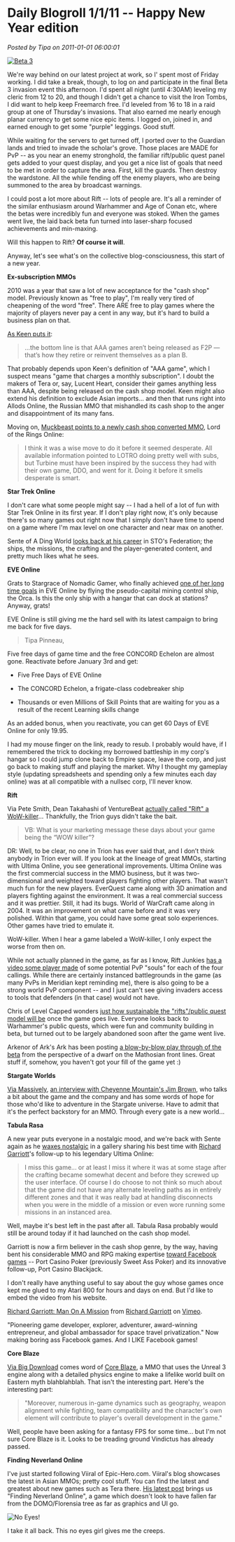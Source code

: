 # Daily Blogroll 1/1/11 -- Happy New Year edition

*Posted by Tipa on 2011-01-01 06:00:01*

[![](../../../uploads/2010/12/rift-2010-12-31-16-51-43-97-480x384.jpg "Beta 3")](../../../uploads/2010/12/rift-2010-12-31-16-51-43-97.jpg)

We're way behind on our latest project at work, so I' spent most of Friday working. I did take a break, though, to log on and participate in the final Beta 3 invasion event this afternoon. I'd spent all night (until 4:30AM) leveling my cleric from 12 to 20, and though I didn't get a chance to visit the Iron Tombs, I did want to help keep Freemarch free. I'd leveled from 16 to 18 in a raid group at one of Thursday's invasions. That also earned me nearly enough planar currency to get some nice epic items. I logged on, joined in, and earned enough to get some "purple" leggings. Good stuff. 

While waiting for the servers to get turned off, I ported over to the Guardian lands and tried to invade the scholar's grove. Those places are MADE for PvP -- as you near an enemy stronghold, the familiar rift/public quest panel gets added to your quest display, and you get a nice list of goals that need to be met in order to capture the area. First, kill the guards. Then destroy the wardstone. All the while fending off the enemy players, who are being summoned to the area by broadcast warnings.

I could post a lot more about Rift -- lots of people are. It's all a reminder of the similar enthusiasm around Warhammer and Age of Conan etc, where the betas were incredibly fun and everyone was stoked. When the games went live, the laid back beta fun turned into laser-sharp focused achievements and min-maxing.

Will this happen to Rift? **Of course it will**.

Anyway, let's see what's on the collective blog-consciousness, this start of a new year.


**Ex-subscription MMOs**

2010 was a year that saw a lot of new acceptance for the "cash shop" model. Previously known as "free to play", I'm really very tired of cheapening of the word "free". There ARE free to play games where the majority of players never pay a cent in any way, but it's hard to build a business plan on that.

[As Keen puts it](http://www.keenandgraev.com/?p=4653):


> ...the bottom line is that AAA games aren’t being released as F2P — that’s how they retire or reinvent themselves as a plan B.



That probably depends upon Keen's definition of "AAA game", which I suspect means "game that charges a monthly subscription". I doubt the makers of Tera or, say, Lucent Heart, consider their games anything less than AAA, despite being released on the cash shop model. Keen might also extend his definition to exclude Asian imports... and then that runs right into Allods Online, the Russian MMO that mishandled its cash shop to the anger and disappointment of its many fans.

Moving on, [Muckbeast points to a newly cash shop converted MMO](http://www.frogdice.com/muckbeast/gaming_industry/was-going-free-to-play-the-right-move-in-2010.html), Lord of the Rings Online:


> I think it was a wise move to do it before it seemed desperate. All available information pointed to LOTRO doing pretty well with subs, but Turbine must have been inspired by the success they had with their own game, DDO, and went for it. Doing it before it smells desperate is smart.



**Star Trek Online**

I don't care what some people might say -- I had a hell of a lot of fun with Star Trek Online in its first year. If I don't play right now, it's only because there's so many games out right now that I simply don't have time to spend on a game where I'm max level on one character and near max on another. 

Sente of A Ding World [looks back at his career](http://adingworld.wordpress.com/2010/12/31/end-of-the-year-trekking/) in STO's Federation; the ships, the missions, the crafting and the player-generated content, and pretty much likes what he sees.

**EVE Online**

Grats to Stargrace of Nomadic Gamer, who finally achieved [one of her long time goals](http://mmoquests.com/2010/12/31/finally-flying-eveonline/) in EVE Online by flying the pseudo-capital mining control ship, the Orca. Is this the only ship with a hangar that can dock at stations? Anyway, grats!

EVE Online is still giving me the hard sell with its latest campaign to bring me back for five days.


> Tipa Pinneau,

Five free days of game time and the free CONCORD Echelon are almost gone. Reactivate before January 3rd and get:

 * Five Free Days of EVE Online
> 
 * The CONCORD Echelon, a frigate-class codebreaker ship
> 
 * Thousands or even Millions of Skill Points that are waiting for you as a result of the recent Learning skills change
> 

> 

As an added bonus, when you reactivate, you can get 60 Days of EVE Online for only 19.95.




I had my mouse finger on the link, ready to resub. I probably would have, if I remembered the trick to docking my borrowed battleship in my corp's hangar so I could jump clone back to Empire space, leave the corp, and just go back to making stuff and playing the market. Why I thought my gameplay style (updating spreadsheets and spending only a few minutes each day online) was at all compatible with a nullsec corp, I'll never know.

**Rift**

Via Pete Smith, Dean Takahashi of VentureBeat [actually called "Rift" a WoW-killer](http://venturebeat.com/2010/12/31/will-trion-worlds-rift-online-game-kill-world-of-warcraft-interview/)... Thankfully, the Trion guys didn't take the bait.


> VB: What is your marketing message these days about your game being the “WOW killer”?

DR: Well, to be clear, no one in Trion has ever said that, and I don’t think anybody in Trion ever will. If you look at the lineage of great MMOs, starting with Ultima Online, you see generational improvements. Ultima Online was the first commercial success in the MMO business, but it was two-dimensional and weighted toward players fighting other players. That wasn’t much fun for the new players. EverQuest came along with 3D animation and players fighting against the environment. It was a real commercial success and it was prettier. Still, it had its bugs. World of WarCraft came along in 2004. It was an improvement on what came before and it was very polished. Within that game, you could have some great solo experiences. Other games have tried to emulate it.



WoW-killer. When I hear a game labeled a WoW-killer, I only expect the worse from then on.

While not actually planned in the game, as far as I know, Rift Junkies [has a video some player made](http://www.riftjunkies.com/2010/12/30/rift-pvp-soul-preview/) of some potential PvP "souls" for each of the four callings. While there are certainly instanced battlegrounds in the game (as many PvPs in Meridian kept reminding me), there is also going to be a strong world PvP component -- and I just can't see giving invaders access to tools that defenders (in that case) would not have.

Chris of Level Capped wonders [just how sustainable the "rifts"/public quest model will be](http://levelcapped.com/2010/12/quester-iterrupted/) once the game goes live. Everyone looks back to Warhammer's public quests, which were fun and community building in beta, but turned out to be largely abandoned soon after the game went live.

Arkenor of Ark's Ark has been posting [a blow-by-blow play through of the beta](http://www.arksark.org/blog/4490/the-rift-beta-bonanza-part-1-character-creation/) from the perspective of a dwarf on the Mathosian front lines. Great stuff if, somehow, you haven't got your fill of the game yet :)

**Stargate Worlds**

[Via Massively](http://massively.joystiq.com/2010/12/30/new-jim-brown-interview-talks-stargate-worlds/), [an interview with Cheyenne Mountain's Jim Brown](http://savestargate.org/blog/jim-brown-part2/), who talks a bit about the game and the company and has some words of hope for those who'd like to adventure in the Stargate universe. Have to admit that it's the perfect backstory for an MMO. Through every gate is a new world...

**Tabula Rasa**

A new year puts everyone in a nostalgic mood, and we're back with Sente again as he [waxes nostalgic](http://adingworld.wordpress.com/2011/01/01/i-miss-this-game/) in a gallery sharing his best time with [Richard Garriott](http://www.richardgarriott.com/)'s follow-up to his legendary Ultima Online:


> I miss this game... or at least I miss it where it was at some stage after the crafting became somewhat decent and before they screwed up the user interface. Of course I do choose to not think so much about that the game did not have any alternate leveling paths as in entirely different zones and that it was really bad at handling disconnects when you were in the middle of a mission or even wore running some missions in an instanced area.



Well, maybe it's best left in the past after all. Tabula Rasa probably would still be around today if it had launched on the cash shop model.

Garriott is now a firm believer in the cash shop genre, by the way, having bent his considerable MMO and RPG making expertise [toward Facebook games](http://www.portalarium.com/sweet-poker/187.html) -- Port Casino Poker (previously Sweet Ass Poker) and its innovative follow-up, Port Casino Blackjack.

I don't really have anything useful to say about the guy whose games once kept me glued to my Atari 800 for hours and days on end. But I'd like to embed the video from his website.

[Richard Garriott: Man On A Mission](http://vimeo.com/6394082) from [Richard Garriott](http://vimeo.com/user2215681) on [Vimeo](http://vimeo.com).



"Pioneering game developer, explorer, adventurer, award-winning entrepreneur, and global ambassador for space travel privatization." Now making boring ass Facebook games. And I LIKE Facebook games!

**Core Blaze**

[Via Big Download](http://news.bigdownload.com/2010/12/30/core-blaze-revealed/) comes word of [Core Blaze](http://corp.gamania.com/products/coreblaze/), a MMO that uses the Unreal 3 engine along with a detailed physics engine to make a lifelike world built on Eastern myth blahblahblah. That isn't the interesting part. Here's the interesting part:


> "Moreover, numerous in-game dynamics such as geography, weapon alignment while fighting, team compatibility and the character's own element will contribute to player's overall development in the game."



Well, people have been asking for a fantasy FPS for some time... but I'm not sure Core Blaze is it. Looks to be treading ground Vindictus has already passed.

**Finding Neverland Online**

I've just started following Viiral of Epic-Hero.com. Viiral's blog showcases the latest in Asian MMOs; pretty cool stuff. You can find the latest and greatest about new games such as Tera there. [His latest post](http://epic-hero.com/adventure-logs/finding-neverland-online-tw-a-log-4/) brings us "Finding Neverland Online", a game which doesn't look to have fallen far from the DOMO/Florensia tree as far as graphics and UI go. 

![](../../../uploads/2011/01/noeyes.jpg "No Eyes!")

I take it all back. This no eyes girl gives me the creeps.


